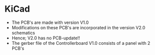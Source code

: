 # KiCad
* The PCB's are made with version V1.0
* Modifications on these PCB's are incorporated in the version V2.0 schematics
* Hence; V2.0 has no PCB-update!!
* The gerber file of the Controllerboard V1.0 consists of a panel with 2 PCB's
